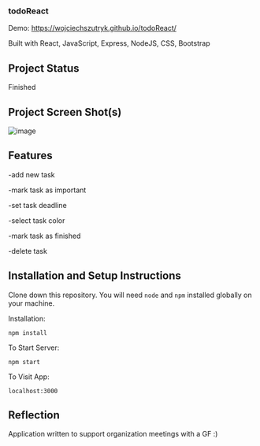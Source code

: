 ### todoReact

Demo: https://wojciechszutryk.github.io/todoReact/

Built with React, JavaScript, Express, NodeJS, CSS, Bootstrap

## Project Status

Finished

## Project Screen Shot(s)

![image](https://user-images.githubusercontent.com/72247608/119135131-4c8d4f00-ba3e-11eb-9cab-4ecbfd888dcf.png)

## Features

-add new task

-mark task as important

-set task deadline

-select task color

-mark task as finished

-delete task

## Installation and Setup Instructions

Clone down this repository. You will need `node` and `npm` installed globally on your machine.  

Installation:

`npm install`  

To Start Server:

`npm start`  

To Visit App:

`localhost:3000`  

## Reflection

Application written to support organization meetings with a GF :)
